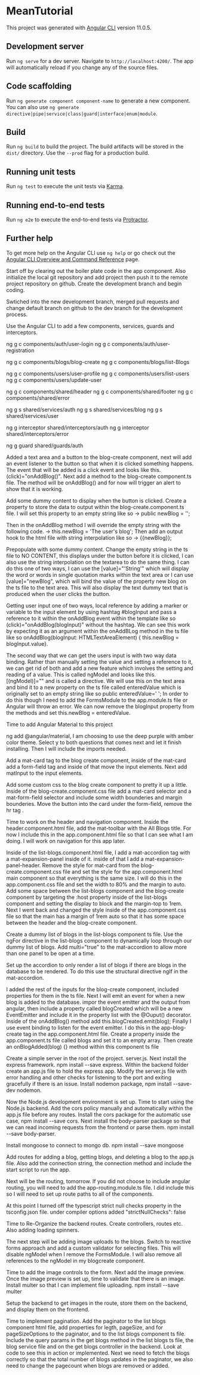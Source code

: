 # MeanTutorial

This project was generated with [Angular CLI](https://github.com/angular/angular-cli) version 11.0.5.

## Development server

Run `ng serve` for a dev server. Navigate to `http://localhost:4200/`. The app will automatically reload if you change any of the source files.

## Code scaffolding

Run `ng generate component component-name` to generate a new component. You can also use `ng generate directive|pipe|service|class|guard|interface|enum|module`.

## Build

Run `ng build` to build the project. The build artifacts will be stored in the `dist/` directory. Use the `--prod` flag for a production build.

## Running unit tests

Run `ng test` to execute the unit tests via [Karma](https://karma-runner.github.io).

## Running end-to-end tests

Run `ng e2e` to execute the end-to-end tests via [Protractor](http://www.protractortest.org/).

## Further help

To get more help on the Angular CLI use `ng help` or go check out the [Angular CLI Overview and Command Reference](https://angular.io/cli) page.


Start off by clearing out the boiler plate code in the app component. Also initialize the local git repository and add project then push it to the remote project repository on github.  Create the development branch and begin coding. 

Swtiched into the new development branch, merged pull requests and change default branch on github to the dev branch for the development process. 

Use the Angular CLI to add a few components, services, guards and interceptors.

ng g c components/auth/user-login
ng g c components/auth/user-registration

ng g c components/blogs/blog-create
ng g c components/blogs/list-Blogs

ng g c components/users/user-profile
ng g c components/users/list-users
ng g c components/users/update-user

ng g c components/shared/header
ng g c components/shared/footer
ng g c components/shared/error

ng g s shared/services/auth
ng g s shared/services/blog
ng g s shared/services/user

ng g interceptor shared/interceptors/auth
ng g interceptor shared/interceptors/error

ng g guard shared/guards/auth

Added a text area and a button to the blog-create component, next will add an event listener to the button so that when it is clicked something happens. The event that will be added is a click event and looks like this.  (click)="onAddBlog()".  Next add a method to the blog-create component.ts file. The method will be onAddBlog() and for now will trigger an alert to show that it is working.

Add some dummy content to display when the button is clicked.  Create a property to store the data to output within the blog-create.component.ts file.  I will set this property to an empty string like so -> public newBlog = '';

Then in the onAddBlog method I will override the empty string with the following code. -> this.newBlog = 'The user\'s blog'; Then add an output hook to the html file with string interpolation like so -> {{newBlog}};

Prepopulate with some dummy content. Change the empty string in the ts file to NO CONTENT, this displays under the button before it is clicked, I can also use the string interpolation on the textarea to do the same thing. I can do this one of two ways, I can use the [value]="'String'" which will display the word or words in single quotation marks within the text area or I can use [value]="newBlog", which will bind the value of the property new blog on the ts file to the text area.  This will also display the text dummy text that is produced when the user clicks the button. 

Getting user input one of two ways, local reference by adding a marker or variable to the input element by using  hashtag #blogInput and pass a reference to it within the onAddBlog event within the template like so (click)="onAddBlog(blogInput)" without the hashtag.  We can see this work by expecting it as an argument within the onAddBLog method in the ts file like so onAddBlog(blogInput: HTMLTextAreaElement) { this.newBlog = blogInput.value}.

The second way that we can get the users input is with two way data binding.  Rather than manually setting the value and setting a reference to it, we can get rid of both and add a new feature which involves the setting and reading of a value.  This is called ngModel and looks like this. [(ngModel)]="" and is called a directive. We will use this on the text area and bind it to a new property on the ts file called enteredValue which is originally set to an empty string like so public enteredValue=' ';  In order to do this though I need to add the FormsModule to the app.module.ts file or Angular will throw an error.  We can now remove the blogInput property from the methods and set this.newBlog = enteredValue.

Time to add Angular Material to this project

ng add @angular/material, I am choosing to use the deep purple with amber color theme.  Select y to both questions that comes next and let it finish installing.  Then I will include the imports needed. 

Add a mat-card tag to the blog create component, inside of the mat-card add a form-field tag and inside of that move the input elements.  Next add matInput to the input elements. 

Add some custom css to the blog create component to pretty it up a little.   Inside of the blog-create.component.css file add a mat-card selector and a mat-form-field selector and include some width bounderies and margin bounderies.  Move the button into the card under the form-field, remove the hr tag .

Time to work on the header and navigation component. Inside the header.component.html file, add the mat-toolbar with the All Blogs title.  For now I include this in the app.component.html file so that I can see what I am doing.   I will work on navigation for this app later.

Inside of the list-blogs.component.html file, I add a mat-accordion tag with a mat-expansion-panel inside of it.  inside of that I add a mat-expansion-panel-header.  Remove the style for mat-card from the blog-create.component.css file and set the style for the app.component.html main component so that everything is the same size. I will do this in the app.component.css file and set the width to 80% and the margin to auto.  Add some space between the list-blogs component and the blog-create component by targeting the :host property inside of the list-blogs component and setting the display to block and the margin-top to 1rem.  Next I went back and changed the style inside of the app.component.css file so that the main has a margin of 1rem auto so that it has some space between the header and the blog-create component. 

Create a dummy list of blogs in the list-blogs component ts file.  Use the ngFor directive in the list-blogs component to dynamically loop through our dummy list of blogs. Add multi="true" to the mat-accordion to allow more than one panel to be open at a time. 

Set up the accordion to only render a list of blogs if there are blogs in the database to be rendered.  To do this use the structural directive ngIf in the mat-accordion. 

I added the rest of the inputs for the blog-create component, included properties for them in the ts file.  Next I will emit an event for when a new blog is added to the database. impor the event emitter and the output from angular, then include a property called blogCreated which will be a new EventEmitter and include it in the property list with the @Ouput() decorator.  Inside of the onAddBlog() method add this.blogCreated.emit(blog);
Finally I use event binding to listen for the event emitter. I do this in the app-blog-create tag in the app.component.html file.  Create a property inside the app.component.ts file called blogs and set it to an empty array.  Then create an onBlogAdded(blog) {} method within this component ts file 

Create a simple server in the root of the project.  server.js.  Next install the express framework. npm install --save express.  Within the backend folder create an app.js file to hold the express app.  Modify the server.js file with error handling and other checks for listening to the port and exiting gracefully if there is an issue.  Install nodemon package, npm install --save-dev nodemon.

Now the Node.js development environment is set up.  Time to start using the Node.js backend. Add the cors policy manually and automatically within the app.js file before any routes. Install the cors package for the automatic use case, npm install --save cors. Next install the body-parser package so that we can read incoming requests from the frontend or parse them. npm install --save body-parser.

Install mongoose to connect to mongo db. npm install --save mongoose

Add routes for adding a blog, getting blogs, and deleting a blog to the app.js file.  Also add the connection string, the connection method and include the start script to run the app.

Next will be the routing, tomorrow. If you did not choose to include angular routing, you will need to add the app-routing.module.ts file.  I did include this so I will need to set up route paths to all of the components. 

At this point I turned off the typescript strict null checks property in the tsconfig.json file.  under compiler options added "strictNullChecks": false

Time to Re-Organize the backend routes.  Create controllers, routes etc.  Also adding loading spinners. 

The next step will be adding image uploads to the blogs. Switch to reactive forms approach and add a custom validator for selecting files. This will disable ngModel when I remove the FormsModule.  I will also remove all references to the ngModel in my blogcreate component. 

Time to add the image controls to the form. Next add the image preview. Once the image preview is set up, time to validate that there is an image. Install multer so that I can implement file uploading.
npm install --save multer

Setup the backend to get images in the route, store them on the backend, and display them on the frontend. 

Time to implement pagination.  Add the paginator to the list blogs component html file, add properties for legth, pageSize, and for pageSizeOptions to the paginator, and to the list blogs component ts file.  Include the query params in the get blogs method in the list blogs ts file, the blog service file and on the get blogs controller in the backend.  Look at code to see this in action or implemented.  Next we need to fetch the blogs correctly so that the total number of blogs updates in the paginator, we also need to change the pagecount when blogs are removed or added. 

















